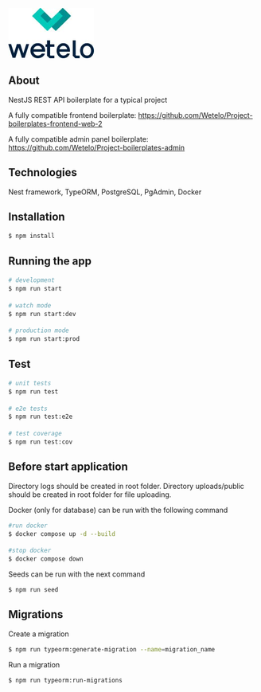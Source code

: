 ![image](https://github.com/Wetelo/Project-boilerplates-backend/blob/develop/logo.jpg?raw=true)

## About

NestJS REST API boilerplate for a typical project

A fully compatible frontend boilerplate: https://github.com/Wetelo/Project-boilerplates-frontend-web-2

A fully compatible admin panel boilerplate: https://github.com/Wetelo/Project-boilerplates-admin

## Technologies

Nest framework, TypeORM, PostgreSQL, PgAdmin, Docker

## Installation

```bash
$ npm install
```

## Running the app

```bash
# development
$ npm run start

# watch mode
$ npm run start:dev

# production mode
$ npm run start:prod
```

## Test

```bash
# unit tests
$ npm run test

# e2e tests
$ npm run test:e2e

# test coverage
$ npm run test:cov
```

## Before start application
Directory logs should be created in root folder.
Directory uploads/public should be created in root folder for file uploading.

Docker (only for database) can be run with the following command
```bash
#run docker
$ docker compose up -d --build

#stop docker
$ docker compose down
```
Seeds can be run with the next command
```bash
$ npm run seed
```

## Migrations
Create a migration
```bash
$ npm run typeorm:generate-migration --name=migration_name
```
Run a migration
```bash
$ npm run typeorm:run-migrations
```
